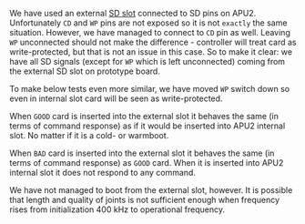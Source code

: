 
We have used an external [SD slot](https://www.sparkfun.com/products/12941)
connected to SD pins on APU2. Unfortunately `CD` and `WP` pins are not exposed
so it is not `exactly` the same situation. However, we have managed to connect
to `CD` pin as well. Leaving `WP` unconnected should not make the difference -
controller will treat card as write-protected, but that is not an issue in this
case. So to make it clear: we have all SD signals (except for `WP` which is left
unconnected) coming from the external SD slot on prototype board.

To make below tests even more similar, we have moved `WP` switch down so even
in internal slot card will be seen as write-protected.

When `GOOD` card is inserted into the external slot it behaves the same (in terms
of command response) as if it would be inserted into APU2 internal slot. No
matter if it is a cold- or warmboot.

When `BAD` card is inserted into the external slot it behaves the same (in terms
of command response) as `GOOD` card. When it is inserted into APU2 internal
slot it does not respond to any command.

We have not managed to boot from the external slot, however. It is possible
that length and quality of joints is not sufficient enough when frequency rises
from initialization 400 kHz to operational frequency.
